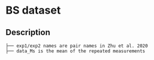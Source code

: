 # BS dataset

## Description

```
├── exp1/exp2 names are pair names in Zhu et al. 2020
├── data_Ms is the mean of the repeated measurements
```
